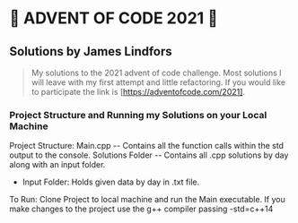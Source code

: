 # 🎅 ADVENT OF CODE 2021 🎄

## Solutions by James Lindfors

> My solutions to the 2021 advent of code challenge. Most solutions I will leave with my first attempt and little refactoring. If you would like to participate the link is [https://adventofcode.com/2021].

### Project Structure and Running my Solutions on your Local Machine

Project Structure:
Main.cpp -- Contains all the function calls within the std output to the console.
Solutions Folder -- Contains all .cpp solutions by day along with an input folder.

- Input Folder: Holds given data by day in .txt file.

To Run:
Clone Project to local machine and run the Main executable.
If you make changes to the project use the g++ compiler passing -std=c++14
